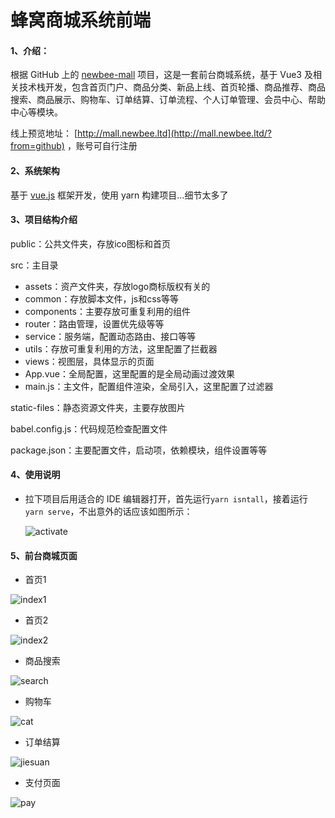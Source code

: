 # 蜂窝商城系统前端

#### 1、介绍：

根据 GitHub 上的 [newbee-mall](https://github.com/newbee-ltd/newbee-mall) 项目，这是一套前台商城系统，基于 Vue3 及相关技术栈开发，包含首页门户、商品分类、新品上线、首页轮播、商品推荐、商品搜索、商品展示、购物车、订单结算、订单流程、个人订单管理、会员中心、帮助中心等模块。  

线上预览地址： [http://mall.newbee.ltd](http://mall.newbee.ltd/?from=github) ，账号可自行注册

#### 2、系统架构

基于 [vue.js](https://cn.vuejs.org/) 框架开发，使用 yarn 构建项目...细节太多了

#### 3、项目结构介绍

public：公共文件夹，存放ico图标和首页

src：主目录

- assets：资产文件夹，存放logo商标版权有关的
- common：存放脚本文件，js和css等等
-  components：主要存放可重复利用的组件
- router：路由管理，设置优先级等等
- service：服务端，配置动态路由、接口等等
- utils：存放可重复利用的方法，这里配置了拦截器
- views：视图层，具体显示的页面
- App.vue：全局配置，这里配置的是全局动画过渡效果
- main.js：主文件，配置组件渲染，全局引入，这里配置了过滤器

static-files：静态资源文件夹，主要存放图片

babel.config.js：代码规范检查配置文件

package.json：主要配置文件，启动项，依赖模块，组件设置等等

#### 4、使用说明

- 拉下项目后用适合的 IDE 编辑器打开，首先运行`yarn isntall`，接着运行`yarn serve`，不出意外的话应该如图所示：

  <img src="https://www.llhnp.com/usr/images/phone3_client/phone3_client_activate.png" alt="activate"  />

#### 5、前台商城页面

- 首页1


![index1](https://camo.githubusercontent.com/d2e10842237a61d3d9650ed81e22ed5d6d0fed093902d8866cd018166c71d697/68747470733a2f2f6e65776265652d6d616c6c2e6f73732d636e2d6265696a696e672e616c6979756e63732e636f6d2f706f737465722f70726f647563742f696e6465782d30312d323032332e676966)

- 首页2

![index2](https://camo.githubusercontent.com/5292b32ec87a927e7446d69dad4b50320e48c5d949592ba70b505a4f50ccccf6/68747470733a2f2f6e65776265652d6d616c6c2e6f73732d636e2d6265696a696e672e616c6979756e63732e636f6d2f706f737465722f70726f647563742f696e6465782d30322d323032332e706e67)

- 商品搜索

![search](https://camo.githubusercontent.com/62bbd1d8412b6a26c8ef8ff7ee5041ab2f7feee9367f66c6a29604039525f3ed/68747470733a2f2f6e65776265652d6d616c6c2e6f73732d636e2d6265696a696e672e616c6979756e63732e636f6d2f706f737465722f70726f647563742f7365617263682d323032332e706e67)

- 购物车

![cat](https://camo.githubusercontent.com/29a2aca436e6bc06a119562d180c1f98d337069de277d96f43fdd19b3623c973/68747470733a2f2f6e65776265652d6d616c6c2e6f73732d636e2d6265696a696e672e616c6979756e63732e636f6d2f706f737465722f70726f647563742f636172742d323032332e706e67)

- 订单结算

![jiesuan](https://camo.githubusercontent.com/66b5ccfea71c335f8d52ba8c89a73322b0c8f5377d5f7c7a5980676325fd8f08/68747470733a2f2f6e65776265652d6d616c6c2e6f73732d636e2d6265696a696e672e616c6979756e63732e636f6d2f706f737465722f70726f647563742f736574746c652d323032332e706e67)

- 支付页面

![pay](https://camo.githubusercontent.com/a1163de71279520d46502f4cb44eed94470b75def39a7e7a0ae90e48e97e29d7/68747470733a2f2f6e65776265652d6d616c6c2e6f73732d636e2d6265696a696e672e616c6979756e63732e636f6d2f706f737465722f70726f647563742f77782d7061792e706e67)

